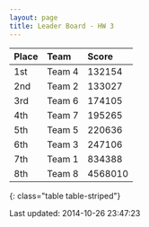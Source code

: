 ```yaml
---
layout: page
title: Leader Board - HW 3
---
```



|Place |Team   |Score   |
|:-----|:------|:-------|
|1st   |Team 4 |132154  |
|2nd   |Team 2 |133027  |
|3rd   |Team 6 |174105  |
|4th   |Team 7 |195265  |
|5th   |Team 5 |220636  |
|6th   |Team 3 |247106  |
|7th   |Team 1 |834388  |
|8th   |Team 8 |4568010 |
{: class="table table-striped"}

Last updated: 2014-10-26 23:47:23


